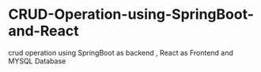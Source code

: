 # CRUD-Operation-using-SpringBoot-and-React
crud operation using SpringBoot as backend , React as Frontend  and MYSQL Database

